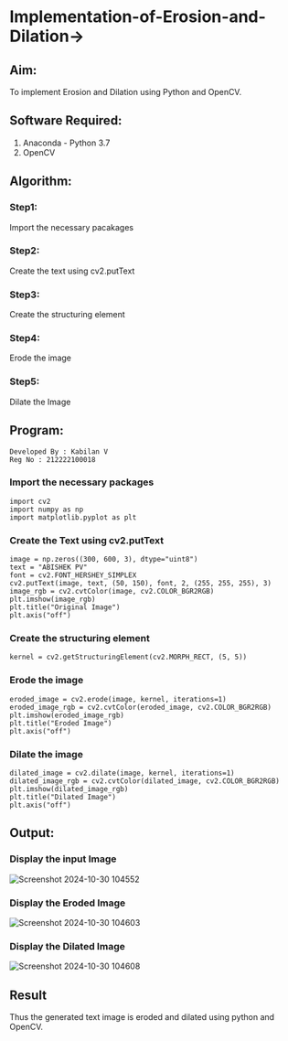 # Implementation-of-Erosion-and-Dilation->
## Aim:
To implement Erosion and Dilation using Python and OpenCV.

## Software Required:
1. Anaconda - Python 3.7
2. OpenCV

## Algorithm:
### Step1:
Import the necessary pacakages

### Step2:
Create the text using cv2.putText

### Step3:
Create the structuring element

### Step4:
Erode the image

### Step5:
Dilate the Image

## Program:
```
Developed By : Kabilan V
Reg No : 212222100018
```
### Import the necessary packages
```
import cv2
import numpy as np
import matplotlib.pyplot as plt
```
### Create the Text using cv2.putText
```
image = np.zeros((300, 600, 3), dtype="uint8")
text = "ABISHEK PV"
font = cv2.FONT_HERSHEY_SIMPLEX
cv2.putText(image, text, (50, 150), font, 2, (255, 255, 255), 3)
image_rgb = cv2.cvtColor(image, cv2.COLOR_BGR2RGB)
plt.imshow(image_rgb)
plt.title("Original Image")
plt.axis("off")
```
### Create the structuring element
```
kernel = cv2.getStructuringElement(cv2.MORPH_RECT, (5, 5))
```
### Erode the image
```
eroded_image = cv2.erode(image, kernel, iterations=1)
eroded_image_rgb = cv2.cvtColor(eroded_image, cv2.COLOR_BGR2RGB)
plt.imshow(eroded_image_rgb)
plt.title("Eroded Image")
plt.axis("off")
```
### Dilate the image
```
dilated_image = cv2.dilate(image, kernel, iterations=1)
dilated_image_rgb = cv2.cvtColor(dilated_image, cv2.COLOR_BGR2RGB)
plt.imshow(dilated_image_rgb)
plt.title("Dilated Image")
plt.axis("off")
```
## Output:

### Display the input Image
![Screenshot 2024-10-30 104552](https://github.com/user-attachments/assets/51361919-980e-403e-92a4-8d8d4730104d)


### Display the Eroded Image
![Screenshot 2024-10-30 104603](https://github.com/user-attachments/assets/2239c436-2664-42b0-b62d-0d4170a02943)


### Display the Dilated Image
![Screenshot 2024-10-30 104608](https://github.com/user-attachments/assets/99a2ce30-e8c9-45e0-937c-e7ded061f50b)


## Result
Thus the generated text image is eroded and dilated using python and OpenCV.

